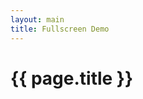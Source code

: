 ```yaml
---
layout: main
title: Fullscreen Demo
---
```


<link href="{{ site.baseurl }}/css/pty.css" rel="stylesheet">
<link href="{{ site.baseurl }}/css/font-awesome.min.css" rel="stylesheet">
<script src="{{ site.baseurl }}/js/lib/d3.min.js"></script>
<script src="{{ site.baseurl }}/src/pty.js"></script>
<script src="{{ site.baseurl }}/js/lib/underscore.js"></script>

# {{ page.title }}

<div>
    <style>
        #fs-modal-chart {
            position: absolute;
            height: auto;
            padding: 0;
            background-color: white;
            left: 0;
            top: 0;
        }

        #fs-modal-chart.hidden {
            display: none;
        }
    </style>
</div>


<div class="row">
    <div class="col-md-12">
        <div id="demo"></div>
    </div>
</div>

<script>
d3.json('{{ site.baseurl }}/data/A.json', function(error, data) {

    if (error) { return error; }

    var width = parseInt(d3.select('#demo').style('width'), 10),
        height = 400;

    var chart = pty.chart.network()
        .width(width)
        .height(height)
        .nodeRadius(15)
        .nodeLabel(function(d) { return d.name; })
        .nodeBaseURL(function(d) { return '{{site.baseurl}}/data/' + d.id + '.json'; })
        .nodeURL(function(d) { return '{{site.baseurl}}/pages/' + d.id; })
        .nodeDescription(function(d) { return d.description; })
        .textBox({x: 10, y: 220, width: 220, height: 300})
        .fullscreenCallback(toFullScreen);

        function toNormal() {
            chart.width(width).height(height)
                .fullscreenCallback(toFullScreen);

            d3.select('#demo')
                .data(d3.select('#fs-modal-chart').data())
                .call(chart);

            d3.select('#fs-modal-chart').classed('hidden', true);
            d3.select('#fs-modal-chart').selectAll('svg').remove();
        }

        function toFullScreen() {
            chart
                .width(screen.width)
                .height(screen.height)
                .nodeDescription(function(d) { return d.description; })
                .textBox({x: 10, y: 220, width: 220, height: 300})
                .fullscreenCallback(toNormal);

            d3.select('#fs-modal-chart')
                .classed('hidden', false)
                .data(d3.select('#demo').data())
                .call(chart);
        }

    d3.select('div#demo').data([data]).call(chart);
});
</script>

<div id="fs-modal-chart"></div>

